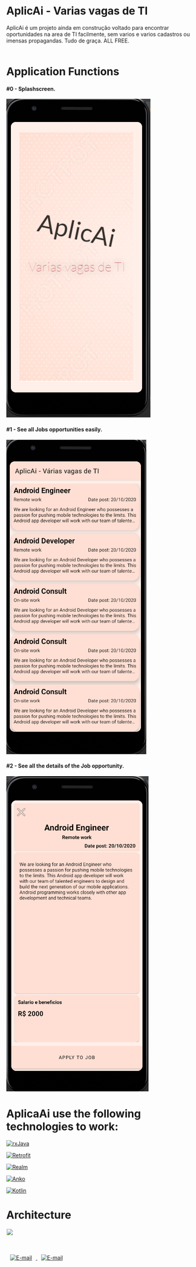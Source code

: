 </br> 

# AplicAi - Varias vagas de TI

AplicAi é um projeto ainda em construção voltado para encontrar oportunidades na area de TI facilmente, sem varios e varios cadastros ou imensas propagandas.
Tudo de graça. ALL FREE.
</br> 
</br> 

# Application Functions

#### #0 - Splashscreen.

![Alt Text](splash_screen.png)

#### #1 - See all Jobs opportunities easily.

![Alt Text](job_list.png)

#### #2 - See all the details of the Job opportunity.

![Alt Text](job_detail.png)


# AplicaAi use the following technologies to work:

<!-- Badges -->
[![rxJava](https://img.shields.io/static/v1.svg?label=rxJava&message=2&color=red)](https://github.com/ReactiveX/RxJava)

[![Retrofit](https://img.shields.io/static/v1.svg?label=Retrofit&message=2&color=red)](https://github.com/square/retrofit)

[![Realm](https://img.shields.io/static/v1.svg?label=Realm&message=5.8&color=red)](https://github.com/realm/realm-java)

[![Anko](https://img.shields.io/static/v1.svg?label=Anko&message=0.10&color=red)](https://github.com/Kotlin/anko)

[![Kotlin](https://img.shields.io/static/v1.svg?label=Kotlin&message=1.2&color=red)](https://github.com/JetBrains/kotlin)


# Architecture

<img src="https://cms-assets.tutsplus.com/uploads/users/1308/posts/26162/image/MVC.png" align="left" hspace="1" vspace="1">
</br> 
</br> 
</br> 
</br> 

<a href="mailto:alice_m.thais@yahoo.com.br" target="_blank" >
  <img src="https://ssl.gstatic.com/ui/v1/icons/mail/rfr/logo_gmail_lockup_default_1x.png" alt="E-mail" witdh="44" height="44" hspace="10">
</a>

<a href="http://linkedin.com/in/alicemthais" target="_blank" >
  <img src="https://upload.wikimedia.org/wikipedia/commons/c/c9/Linkedin.svg" alt="E-mail" witdh="44" height="44" hspace="10">
</a>


